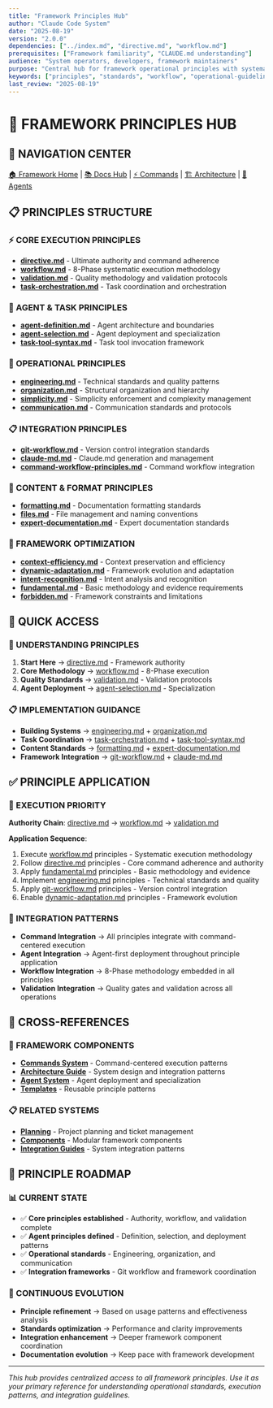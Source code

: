 ```yaml
---
title: "Framework Principles Hub"
author: "Claude Code System"
date: "2025-08-19"
version: "2.0.0"
dependencies: ["../index.md", "directive.md", "workflow.md"]
prerequisites: ["Framework familiarity", "CLAUDE.md understanding"]
audience: "System operators, developers, framework maintainers"
purpose: "Central hub for framework operational principles with systematic guidance and standards"
keywords: ["principles", "standards", "workflow", "operational-guidelines", "framework"]
last_review: "2025-08-19"
---
```


# 🎯 FRAMEWORK PRINCIPLES HUB

## 🎯 NAVIGATION CENTER

[🏠 Framework Home](../../CLAUDE.md) | [📚 Docs Hub](../index.md) | [⚡ Commands](../../commands/index.md) | [🏗️ Architecture](../architecture/) | [🤖 Agents](../agents/)

## 📋 PRINCIPLES STRUCTURE

### ⚡ CORE EXECUTION PRINCIPLES
- **[directive.md](directive.md)** - Ultimate authority and command adherence
- **[workflow.md](workflow.md)** - 8-Phase systematic execution methodology
- **[validation.md](validation.md)** - Quality methodology and validation protocols
- **[task-orchestration.md](task-orchestration.md)** - Task coordination and orchestration

### 🤖 AGENT & TASK PRINCIPLES
- **[agent-definition.md](agent-definition.md)** - Agent architecture and boundaries
- **[agent-selection.md](agent-selection.md)** - Agent deployment and specialization
- **[task-tool-syntax.md](task-tool-syntax.md)** - Task tool invocation framework

### 🔧 OPERATIONAL PRINCIPLES
- **[engineering.md](engineering.md)** - Technical standards and quality patterns
- **[organization.md](organization.md)** - Structural organization and hierarchy
- **[simplicity.md](simplicity.md)** - Simplicity enforcement and complexity management
- **[communication.md](communication.md)** - Communication standards and protocols

### 📋 INTEGRATION PRINCIPLES
- **[git-workflow.md](git-workflow.md)** - Version control integration standards
- **[claude-md.md](claude-md.md)** - Claude.md generation and management
- **[command-workflow-principles.md](command-workflow-principles.md)** - Command workflow integration

### 📝 CONTENT & FORMAT PRINCIPLES
- **[formatting.md](formatting.md)** - Documentation formatting standards
- **[files.md](files.md)** - File management and naming conventions
- **[expert-documentation.md](expert-documentation.md)** - Expert documentation standards

### 🎯 FRAMEWORK OPTIMIZATION
- **[context-efficiency.md](context-efficiency.md)** - Context preservation and efficiency
- **[dynamic-adaptation.md](dynamic-adaptation.md)** - Framework evolution and adaptation
- **[intent-recognition.md](intent-recognition.md)** - Intent analysis and recognition
- **[fundamental.md](fundamental.md)** - Basic methodology and evidence requirements
- **[forbidden.md](forbidden.md)** - Framework constraints and limitations

## 🎯 QUICK ACCESS

### 🚀 UNDERSTANDING PRINCIPLES
1. **Start Here** → [directive.md](directive.md) - Framework authority
2. **Core Methodology** → [workflow.md](workflow.md) - 8-Phase execution
3. **Quality Standards** → [validation.md](validation.md) - Validation protocols
4. **Agent Deployment** → [agent-selection.md](agent-selection.md) - Specialization

### 📋 IMPLEMENTATION GUIDANCE
- **Building Systems** → [engineering.md](engineering.md) + [organization.md](organization.md)
- **Task Coordination** → [task-orchestration.md](task-orchestration.md) + [task-tool-syntax.md](task-tool-syntax.md)
- **Content Standards** → [formatting.md](formatting.md) + [expert-documentation.md](expert-documentation.md)
- **Framework Integration** → [git-workflow.md](git-workflow.md) + [claude-md.md](claude-md.md)

## ✅ PRINCIPLE APPLICATION

### 🎯 EXECUTION PRIORITY
**Authority Chain**: [directive.md](directive.md) → [workflow.md](workflow.md) → [validation.md](validation.md)

**Application Sequence**:
1. Execute [workflow.md](workflow.md) principles - Systematic execution methodology
2. Follow [directive.md](directive.md) principles - Core command adherence and authority
3. Apply [fundamental.md](fundamental.md) principles - Basic methodology and evidence
4. Implement [engineering.md](engineering.md) principles - Technical standards and quality
5. Apply [git-workflow.md](git-workflow.md) principles - Version control integration
6. Enable [dynamic-adaptation.md](dynamic-adaptation.md) principles - Framework evolution

### 🔄 INTEGRATION PATTERNS
- **Command Integration** → All principles integrate with command-centered execution
- **Agent Integration** → Agent-first deployment throughout principle application
- **Workflow Integration** → 8-Phase methodology embedded in all principles
- **Validation Integration** → Quality gates and validation across all operations

## 🔗 CROSS-REFERENCES

### 🎯 FRAMEWORK COMPONENTS
- **[Commands System](../../commands/index.md)** - Command-centered execution patterns
- **[Architecture Guide](../architecture/)** - System design and integration patterns
- **[Agent System](../agents/)** - Agent deployment and specialization
- **[Templates](../templates/)** - Reusable principle patterns

### 📋 RELATED SYSTEMS
- **[Planning](../planning/)** - Project planning and ticket management
- **[Components](../components/)** - Modular framework components
- **[Integration Guides](../architecture/systems-integration.md)** - System integration patterns

## 🎯 PRINCIPLE ROADMAP

### 📊 CURRENT STATE
- ✅ **Core principles established** - Authority, workflow, and validation complete
- ✅ **Agent principles defined** - Definition, selection, and deployment patterns
- ✅ **Operational standards** - Engineering, organization, and communication
- ✅ **Integration frameworks** - Git workflow and framework coordination

### 🚀 CONTINUOUS EVOLUTION
- **Principle refinement** → Based on usage patterns and effectiveness analysis
- **Standards optimization** → Performance and clarity improvements
- **Integration enhancement** → Deeper framework component coordination
- **Documentation evolution** → Keep pace with framework development

---

*This hub provides centralized access to all framework principles. Use it as your primary reference for understanding operational standards, execution patterns, and integration guidelines.*